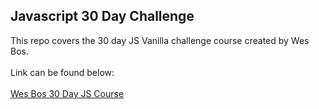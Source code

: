 ## Javascript 30 Day Challenge 

This repo covers the 30 day JS Vanilla challenge course created by Wes Bos.
<br>
<br>
Link can be found below:
<br>
<br>
<a href = "https://javascript30.com/">  Wes Bos 30 Day JS Course </a>



